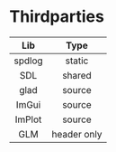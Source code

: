 # Thirdparties
|Lib|Type|
|:-:|:-:|
|spdlog|static|
|SDL|shared|
|glad|source|
|ImGui|source|
|ImPlot|source|
|GLM|header only|

